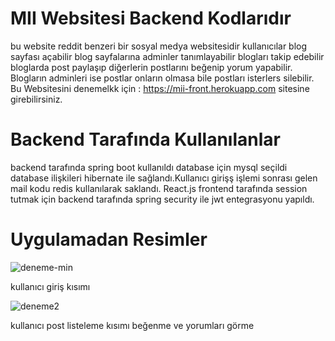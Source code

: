 # MII Websitesi Backend Kodlarıdır 
bu website reddit benzeri bir sosyal medya websitesidir kullanıcılar blog sayfası açabilir blog sayfalarına adminler tanımlayabilir blogları takip edebilir bloglarda post paylaşıp diğerlerin postlarını beğenip yorum yapabilir. Blogların adminleri ise postlar onların olmasa bile postları isterlers silebilir. Bu Websitesini denemelkk için : https://mii-front.herokuapp.com sitesine girebilirsiniz.

# Backend Tarafında Kullanılanlar 
backend tarafında spring boot kullanıldı database için mysql seçildi database ilişkileri hibernate ile sağlandı.Kullanıcı girişş işlemi sonrası gelen mail kodu redis kullanılarak saklandı. React.js frontend tarafında session tutmak için backend tarafında spring security ile jwt entegrasyonu yapıldı.

# Uygulamadan Resimler

![deneme-min](https://github.com/erdemoden/Spring-Blog/assets/53904841/8b2b2a19-8b03-42ea-a3eb-371210094ba2)

kullanıcı giriş kısımı 

![deneme2](https://github.com/erdemoden/Spring-Blog/assets/53904841/c8cdf554-2e04-49cb-9de6-960670ef7011)

kullanıcı post listeleme kısımı beğenme ve yorumları görme


